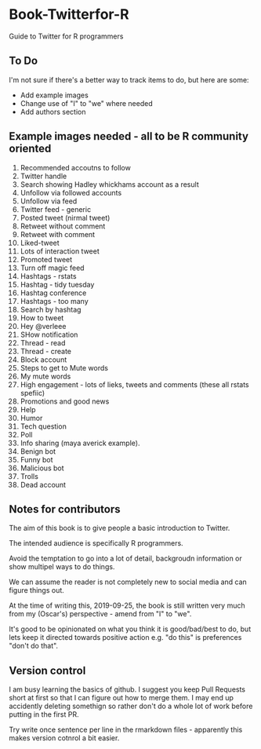 # Book-Twitterfor-R
Guide to Twitter for R programmers


## To Do
I'm not sure if there's a better way to track items to do, but here are some:
* Add example images
* Change use of "I" to "we" where needed
* Add authors section

## Example images needed - all to be R community oriented
1.  Recommended accoutns to follow
1. Twitter handle
1. Search showing Hadley whickhams account as a result
1. Unfollow via followed accounts
1. Unfollow via feed
1. Twitter feed - generic
1. Posted tweet (nirmal tweet)
1. Retweet without comment
1. Retweet with comment
1. Liked-tweet
1. Lots of interaction tweet
1. Promoted tweet
1. Turn off magic feed
1. Hashtags - rstats
1. Hashtag - tidy tuesday
1. Hashtag conference
1. Hashtags - too many
1. Search by hashtag
1. How to tweet
1. Hey @verleee
1. SHow notification
1. Thread - read
1. Thread - create
1. Block account
1. Steps to get to Mute words
1. My mute words
1. High engagement - lots of lieks, tweets and comments (these all rstats spefiic)
1. Promotions and good news
1. Help
1. Humor
1. Tech question
1. Poll
1. Info sharing (maya averick example).
1. Benign bot
1. Funny bot
1. Malicious bot
1. Trolls
1. Dead account


## Notes for contributors

The aim of this book is to give people a basic introduction to Twitter. 

The intended audience is specifically R programmers.

Avoid the temptation to go into a lot of detail, backgroudn information or show multipel ways to do things. 

We can assume the reader is not completely new to social media and can figure things out. 

At the time of writing this, 2019-09-25, the book is still written very much from my (Oscar's) perspective  -  amend from "I" to "we".

It's good to be opinionated on what you think it is good/bad/best to do, but lets keep it directed towards positive action e.g. "do this" is preferences "don't do that".

## Version control

I am busy learning the basics of github. I suggest you keep Pull Requests short at first so that I can figure out how to merge them. I may end up accidently deleting somethign so rather don't do a whole lot of work before putting in the first PR. 

Try write once sentence per line in the rmarkdown files - apparently this makes version cotnrol a bit easier. 

